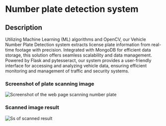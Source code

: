 # Number plate detection system

## Description
Utilizing Machine Learning (ML) algorithms and OpenCV, our Vehicle Number Plate Detection system extracts license plate information from real-time footage with precision. Integrated with MongoDB for efficient data storage, this solution offers seamless scalability and data management. Powered by Flask and pytesseract, our system provides a user-friendly interface for accessing and analyzing vehicle data, ensuring efficient monitoring and management of traffic and security systems.

### Screenshot of plate scanning image 

![Screenshot of the web page scanning number plate](https://github.com/anuragaryanyt/number_plate_detection/blob/main/ss/WhatsApp%20Image%202024-03-15%20at%2020.04.52_22d68137.jpg?raw=true)

### Scanned image result

![Ss of scanned result](https://github.com/anuragaryanyt/number_plate_detection/blob/main/ss/WhatsApp%20Image%202024-03-15%20at%2020.04.51_9e686fed.jpg?raw=true)
